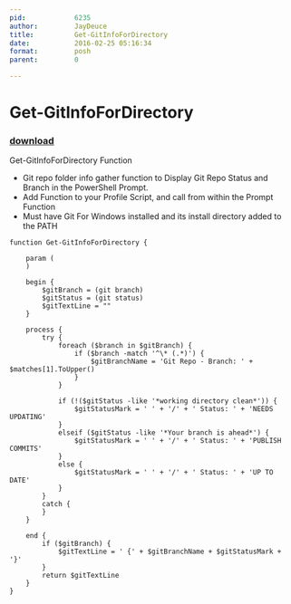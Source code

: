 ```yaml
---
pid:            6235
author:         JayDeuce
title:          Get-GitInfoForDirectory
date:           2016-02-25 05:16:34
format:         posh
parent:         0

---
```


# Get-GitInfoForDirectory

### [download](Scripts\6235.ps1)

Get-GitInfoForDirectory Function
- Git repo folder info gather function to Display Git Repo Status and Branch in the PowerShell Prompt.
- Add Function to your Profile Script, and call from within the Prompt Function
- Must have Git For Windows installed and its install directory added to the PATH

```posh
function Get-GitInfoForDirectory {

    param (
    )

    begin {
        $gitBranch = (git branch)
        $gitStatus = (git status)
        $gitTextLine = ""
    }

    process {
        try {
            foreach ($branch in $gitBranch) {
                if ($branch -match '^\* (.*)') {
                    $gitBranchName = 'Git Repo - Branch: ' + $matches[1].ToUpper()
    	        }
            }
    
            if (!($gitStatus -like '*working directory clean*')) {
                $gitStatusMark = ' ' + '/' + ' Status: ' + 'NEEDS UPDATING'
            }
            elseif ($gitStatus -like '*Your branch is ahead*') {
                $gitStatusMark = ' ' + '/' + ' Status: ' + 'PUBLISH COMMITS'
            }
            else {
                $gitStatusMark = ' ' + '/' + ' Status: ' + 'UP TO DATE'
            }
        }
        catch {
        }
    }

    end {
        if ($gitBranch) { 
            $gitTextLine = ' {' + $gitBranchName + $gitStatusMark + '}'            
        }
        return $gitTextLine       
    }    
}
```
